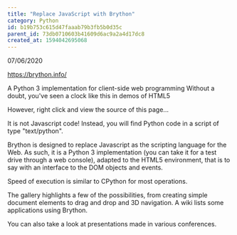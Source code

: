 ```yaml
---
title: "Replace JavaScript with Brython"
category: Python
id: b19b753c615d47faaab79b3fb5b0d35c
parent_id: 73db0710603b41609d6ac9a2a4d17dc8
created_at: 1594042695068
---
```


07/06/2020

https://brython.info/

A Python 3 implementation for client-side web programming
Without a doubt, you've seen a clock like this in demos of HTML5

However, right click and view the source of this page...

It is not Javascript code! Instead, you will find Python code in a script of type "text/python".

Brython is designed to replace Javascript as the scripting language for the Web. As such, it is a Python 3 implementation (you can take it for a test drive through a web console), adapted to the HTML5 environment, that is to say with an interface to the DOM objects and events.

Speed of execution is similar to CPython for most operations.

The gallery highlights a few of the possibilities, from creating simple document elements to drag and drop and 3D navigation. A wiki lists some applications using Brython.

You can also take a look at presentations made in various conferences.
	
                
